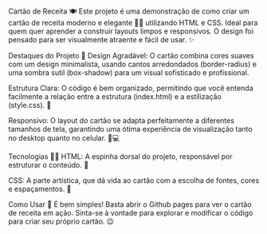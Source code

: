 Cartão de Receita 🍽️
Este projeto é uma demonstração de como criar um cartão de receita moderno e elegante 👨‍🍳 utilizando HTML e CSS. Ideal para quem quer aprender a construir layouts limpos e responsivos. O design foi pensado para ser visualmente atraente e fácil de usar. ✨

Destaques do Projeto 🌟
Design Agradável: O cartão combina cores suaves com um design minimalista, usando cantos arredondados (border-radius) e uma sombra sutil (box-shadow) para um visual sofisticado e profissional.

Estrutura Clara: O código é bem organizado, permitindo que você entenda facilmente a relação entre a estrutura (index.html) e a estilização (style.css). 🧩

Responsivo: O layout do cartão se adapta perfeitamente a diferentes tamanhos de tela, garantindo uma ótima experiência de visualização tanto no desktop quanto no celular. 📱💻

Tecnologias 🧑‍💻
HTML: A espinha dorsal do projeto, responsável por estruturar o conteúdo. 🦴

CSS: A parte artística, que dá vida ao cartão com a escolha de fontes, cores e espaçamentos. 🎨

Como Usar 🚀
É bem simples! Basta abrir o Github pages para ver o cartão de receita em ação. Sinta-se à vontade para explorar e modificar o código para criar seu próprio cartão. 😉

